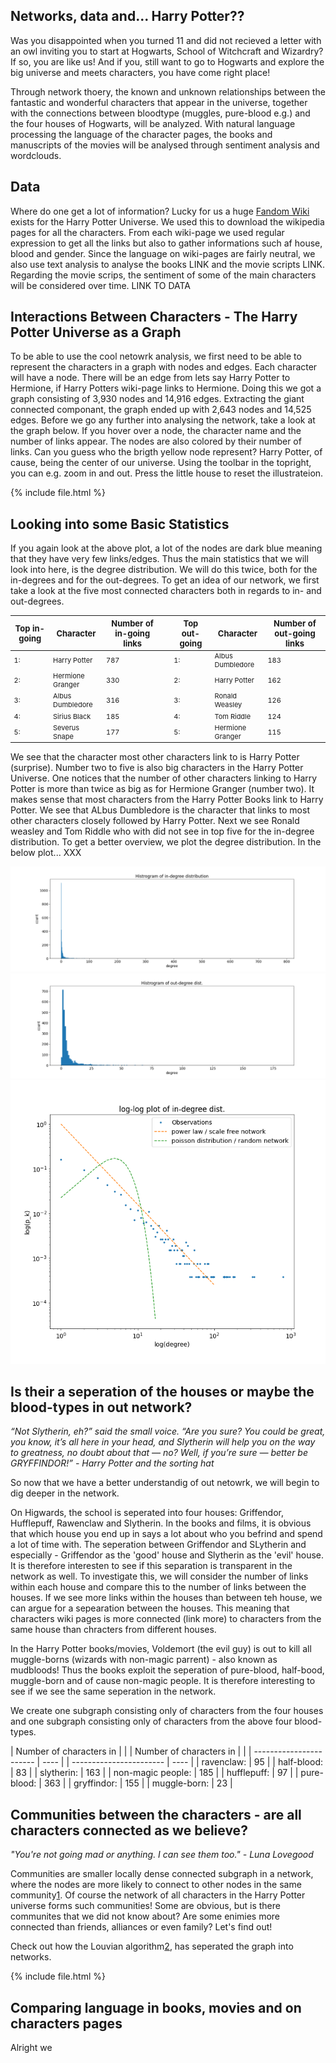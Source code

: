 <style>
td {
  font-size: 11px
}
th {
  font-size: 13px
}
</style>

## Networks, data and... Harry Potter??

Was you disappointed when you turned 11 and did not recieved a letter with an owl inviting you to start at Hogwarts, School of Witchcraft and Wizardry? If so, you are like us! 
And if you, still want to go to Hogwarts and explore the big universe and meets characters, you have come right place! 

Through network thoery, the known and unknown relationships between the fantastic and wonderful characters that appear in the universe, together with the connections between bloodtype (muggles, pure-blood e.g.) and the four houses of Hogwarts, will be analyzed. With natural language processing the language of the character pages, the books and manuscripts of the movies will be analysed through sentiment analysis and wordclouds.

## Data
Where do one get a lot of information? Lucky for us a huge [Fandom Wiki](https://harrypotter.fandom.com/wiki/Main_Page) exists for the Harry Potter Universe. We used this to download the wikipedia pages for all the characters. From each wiki-page we used regular expression to get all the links but also to gather informations such af house, blood and gender. Since the language on wiki-pages are fairly neutral, we also use text analysis to analyse the books LINK and the movie scripts LINK. Regarding the movie scrips, the sentiment of some of the main characters will be considered over time. LINK TO DATA

## Interactions Between Characters - The Harry Potter Universe as a Graph
To be able to use the cool netowrk analysis, we first need to be able to represent the characters in a graph with nodes and edges. Each character will have a node. There will be an edge from lets say Harry Potter to Hermione, if Harry Potters wiki-page links to Hermione. Doing this we got a graph consisting of 3,930 nodes and 14,916 edges. Extracting the giant connected componant, the graph ended up with 2,643 nodes and 14,525 edges. Before we go any further into analysing the network, take a look at the graph below. If you hover over a node, the character name and the number of links appear. The nodes are also colored by their number of links. Can you guess who the brigth yellow node represent? Harry Potter, of cause, being the center of our universe. Using the toolbar in the topright, you can e.g. zoom in and out. Press the little house to reset the illustrateion. 

{% include file.html %}

## Looking into some Basic Statistics
If you again look at the above plot, a lot of the nodes are dark blue meaning that they have very few links/edges. Thus the main statistics that we will look into here, is the degree distribution. We will do this twice, both for the in-degrees and for the out-degrees. To get an idea of our network, we first take a look at the five most connected characters both in regards to in- and out-degrees. 

| Top in-going | Character | Number of in-going links | | Top out-going | Character | Number of out-going links |
| ----- | ------------- | ------------- | - | ----- | ------------- | ------------- |
| 1: | Harry Potter | 787 | | 1: | Albus Dumbledore | 183 |
| 2: | Hermione Granger | 330 | | 2: | Harry Potter| 162 |
| 3: | Albus Dumbledore | 316 | | 3: | Ronald Weasley | 126 |
| 4: | Sirius Black | 185 | | 4: | Tom Riddle| 124 |
| 5: | Severus Snape | 177 | | 5: | Hermione Granger | 115 |

We see that the character most other characters link to is Harry Potter (surprise). Number two to five is also big characters in the Harry Potter Universe. One notices that the number of other characters linking to Harry Potter is more than twice as big as for Hermione Granger (number two). It makes sense that most characters from the Harry Potter Books link to Harry Potter. We see that ALbus Dumbledore is the character that links to most other characters closely followed by Harry Potter. Next we see Ronald weasley and Tom Riddle who with did not see in top five for the in-degree distribution. To get a better overview, we plot the degree distribution. In the below plot... XXX

<img src="images/histindegree.png" alt="hi" class="inline"/>
<img src="images/histoutdegree.png" alt="hi" class="inline"/>
<img src="images/llindegree.png" alt="hi" class="inline"/>

## Is their a seperation of the houses or maybe the blood-types in out network?
*“Not Slytherin, eh?” said the small voice. “Are you sure? You could be great, you know, it’s all here in your head, and Slytherin will help you on the way to greatness, no doubt about that — no? Well, if you’re sure — better be GRYFFINDOR!” - Harry Potter and the sorting hat*

So now that we have a better understandig of out netowrk, we will begin to dig deeper in the network. 

On Higwards, the school is seperated into four houses: Griffendor, Hufflepuff, Rawenclaw and Slytherin. In the books and films, it is obvious that which house you end up in says a lot about who you befrind and spend a lot of time with. The seperation between Griffendor and SLytherin and especially - Griffendor as the 'good' house and Slytherin as the 'evil' house. It is therefore interesten to see if this separation is transparent in the network as well. To investigate this, we will consider the number of links within each house and compare this to the number of links between the houses. If we see more links within the houses than between teh house, we can argue for a sepearation between the houses. This meaning that characters wiki pages is more connected (link more) to characters from the same house than chracters from different houses. 

In the Harry Potter books/movies, Voldemort (the evil guy) is out to kill all muggle-borns (wizards with non-magic parrent) - also known as mudbloods! Thus the books exploit the seperation of pure-blood, half-bood, muggle-born and of cause non-magic people. It is therefore interesting to see if we see the same seperation in the network. 

We create one subgraph consisting only of characters from the four houses and one subgraph consisting only of characters from the above four blood-types. 

| Number of characters in | | | Number of characters in | |
| ----------------------- | ---- | | ----------------------- | ---- |
| ravenclaw: | 95 | | half-blood: |	83 |
| slytherin: | 163 | | non-magic people: | 185 |
| hufflepuff: | 97 | | pure-blood: | 363 |
| gryffindor: |	155 | | muggle-born: | 23 |

## Communities between the characters - are all characters connected as we believe?
*"You're not going mad or anything. I can see them too." - Luna Lovegood*

Communities are smaller locally dense connected subgraph in a network, where the nodes are more likely to connect to other nodes in the same community[1](http://networksciencebook.com/chapter/9#basics). Of course the network of all characters in the Harry Potter universe forms such communities! Some are obvious, but is there communites that we did not know about? Are some enimies more connected than friends, alliances or even family? Let's find out!

Check out how the Louvian algorithm[2](https://python-louvain.readthedocs.io/en/latest/api.html), has seperated the graph into networks.

{% include file.html %}



## Comparing language in books, movies and on characters pages 
Alright we 

